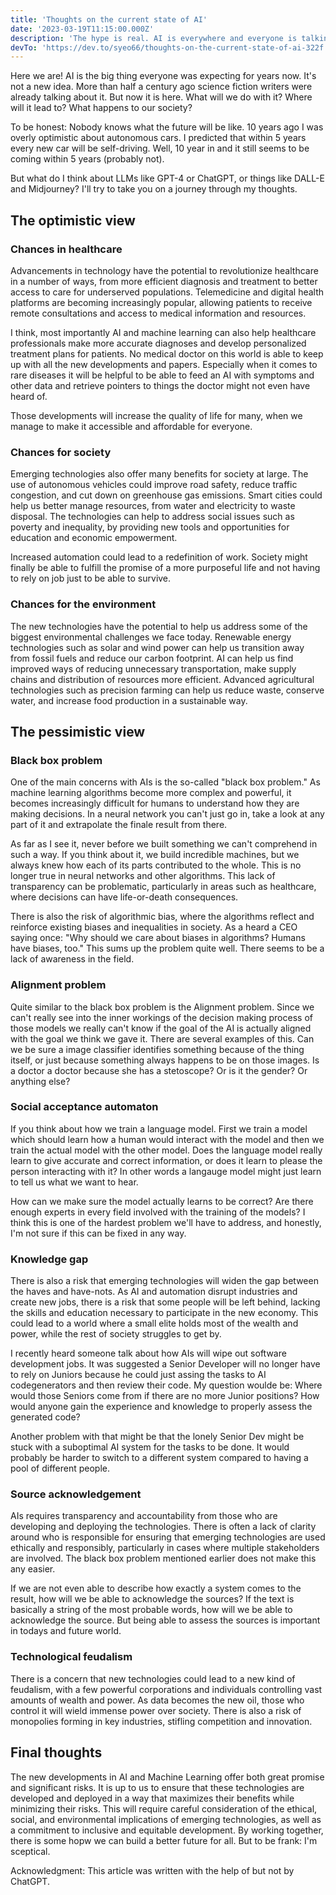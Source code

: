 ```yaml
---
title: 'Thoughts on the current state of AI'
date: '2023-03-19T11:15:00.000Z'
description: 'The hype is real. AI is everywhere and everyone is talking about it. What do I think about it? What is the future of AI?'
devTo: 'https://dev.to/syeo66/thoughts-on-the-current-state-of-ai-322f'
---
```


Here we are! AI is the big thing everyone was expecting for years now. It's not a new idea. More than half a century ago science fiction writers were already talking about it. But now it is here. What will we do with it? Where will it lead to? What happens to our society?

To be honest: Nobody knows what the future will be like. 10 years ago I was overly optimistic about autonomous cars. I predicted that within 5 years every new car will be self-driving. Well, 10 year in and it still seems to be coming within 5 years (probably not).

But what do I think about LLMs like GPT-4 or ChatGPT, or things like DALL-E and Midjourney? I'll try to take you on a journey through my thoughts. 

## The optimistic view 

### Chances in healthcare 
Advancements in technology have the potential to revolutionize healthcare in a number of ways, from more efficient diagnosis and treatment to better access to care for underserved populations. Telemedicine and digital health platforms are becoming increasingly popular, allowing patients to receive remote consultations and access to medical information and resources.

I think, most importantly AI and machine learning can also help healthcare professionals make more accurate diagnoses and develop personalized treatment plans for patients. No medical doctor on this world is able to keep up with all the new developments and papers. Especially when it comes to rare diseases it will be helpful to be able to feed an AI with symptoms and other data and retrieve pointers to things the doctor might not even have heard of.

Those developments will increase the quality of life for many, when we manage to make it accessible and affordable for everyone.

### Chances for society 
Emerging technologies also offer many benefits for society at large. The use of autonomous vehicles could improve road safety, reduce traffic congestion, and cut down on greenhouse gas emissions. Smart cities could help us better manage resources, from water and electricity to waste disposal. The technologies can help to address social issues such as poverty and inequality, by providing new tools and opportunities for education and economic empowerment.

Increased automation could lead to a redefinition of work. Society might finally be able to fulfill the promise of a more purposeful life and not having to rely on job just to be able to survive.

### Chances for the environment
The new technologies have the potential to help us address some of the biggest environmental challenges we face today. Renewable energy technologies such as solar and wind power can help us transition away from fossil fuels and reduce our carbon footprint. AI can help us find improved ways of reducing unnecessary transportation, make supply chains and distribution of resources more efficient. Advanced agricultural technologies such as precision farming can help us reduce waste, conserve water, and increase food production in a sustainable way.

## The pessimistic view 

### Black box problem 
One of the main concerns with AIs is the so-called "black box problem." As machine learning algorithms become more complex and powerful, it becomes increasingly difficult for humans to understand how they are making decisions. In a neural network you can't just go in, take a look at any part of it and extrapolate the finale result from there. 

As far as I see it, never before we built something we can't comprehend in such a way. If you think about it, we build incredible machines, but we always knew how each of its parts contributed to the whole. This is no longer true in neural networks and other algorithms. This lack of transparency can be problematic, particularly in areas such as healthcare, where decisions can have life-or-death consequences. 

There is also the risk of algorithmic bias, where the algorithms reflect and reinforce existing biases and inequalities in society. As a heard a CEO saying once: "Why should we care about biases in algorithms? Humans have biases, too." This sums up the problem quite well. There seems to be a lack of awareness in the field.

### Alignment problem
Quite similar to the black box problem is the Alignment problem. Since we can't really see into the inner workings of the decision making process of those models we really can't know if the goal of the AI is actually aligned with the goal we think we gave it. There are several examples of this. Can we be sure a image classifier identifies something because of the thing itself, or just because something always happens to be on those images. Is a doctor a doctor because she has a stetoscope? Or is it the gender? Or anything else? 

### Social acceptance automaton
If you think about how we train a language model. First we train a model which should learn how a human would interact with the model and then we train the actual model with the other model. Does the language model really learn to give accurate and correct information, or does it learn to please the person interacting with it? In other words a langauge model might just learn to tell us what we want to hear.

How can we make sure the model actually learns to be correct? Are there enough experts in every field involved with the training of the models? I think this is one of the hardest problem we'll have to address, and honestly, I'm not sure if this can be fixed in any way.

### Knowledge gap 
There is also a risk that emerging technologies will widen the gap between the haves and have-nots. As AI and automation disrupt industries and create new jobs, there is a risk that some people will be left behind, lacking the skills and education necessary to participate in the new economy. This could lead to a world where a small elite holds most of the wealth and power, while the rest of society struggles to get by.

I recently heard someone talk about how AIs will wipe out software development jobs. It was suggested a Senior Developer will no longer have to rely on Juniors because he could just assing the tasks to AI codegenerators and then review their code. My question woulde be: Where would those Seniors come from if there are no more Junior positions? How would anyone gain the experience and knowledge to properly assess the generated code?

Another problem with that might be that the lonely Senior Dev might be stuck with a suboptimal AI system for the tasks to be done. It would probably be harder to switch to a different system compared to having a pool of different people.

### Source acknowledgement
AIs requires transparency and accountability from those who are developing and deploying the technologies. There is often a lack of clarity around who is responsible for ensuring that emerging technologies are used ethically and responsibly, particularly in cases where multiple stakeholders are involved. The black box problem mentioned earlier does not make this any easier.

If we are not even able to describe how exactly a system comes to the result, how will we be able to acknowledge the sources? If the text is basically a string of the most probable words, how will we be able to acknowledge the source. But being able to assess the sources is important in todays and future world.

### Technological feudalism
There is a concern that new technologies could lead to a new kind of feudalism, with a few powerful corporations and individuals controlling vast amounts of wealth and power. As data becomes the new oil, those who control it will wield immense power over society. There is also a risk of monopolies forming in key industries, stifling competition and innovation.

## Final thoughts
The new developments in AI and Machine Learning offer both great promise and significant risks. It is up to us to ensure that these technologies are developed and deployed in a way that maximizes their benefits while minimizing their risks. This will require careful consideration of the ethical, social, and environmental implications of emerging technologies, as well as a commitment to inclusive and equitable development. By working together, there is some hopw we can build a better future for all. But to be frank: I'm sceptical.

Acknowledgment: This article was written with the help of but not by ChatGPT.
